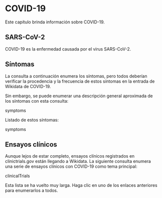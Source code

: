 # COVID-19

<script type="application/ld+json">
{
  "@context": "http://schema.org",
  "@type": "InfectiousDisease",
  "name": "COVID-19"
}
</script>

Este capítulo brinda información sobre COVID-19.

## SARS-CoV-2

<script type="application/ld+json">
{
  "@context": "http://schema.org",
  "@type": "Taxon",
  "name": "SARS-CoV-2",
  "taxonRank": "species"
}
</script>

<topic>COVID-19</topic> es la enfermedad causada por el virus <topic>SARS-CoV-2</topic>.

## Síntomas

La consulta a continuación enumera los síntomas, pero todos deberían verificar la procedencia y la frecuencia de estos síntomas en la entrada de Wikidata de COVID-19.

Sin embargo, se puede enumerar una descripción general aproximada de los síntomas con esta consulta:

<sparql>symptoms</sparql>

Listado de estos síntomas:

<out>symptoms</out>

## Ensayos clínicos

Aunque lejos de estar completo, <topic>ensayos clínicos</topic> registrados en <topic>clinictrials.gov</topic> están llegando a Wikidata. La siguiente consulta enumera una serie de ensayos clínicos con COVID-19 como tema principal:

<sparql>clinicalTrials</sparql>

Esta lista se ha vuelto muy larga. Haga clic en uno de los enlaces anteriores para enumerarlos a todos.
